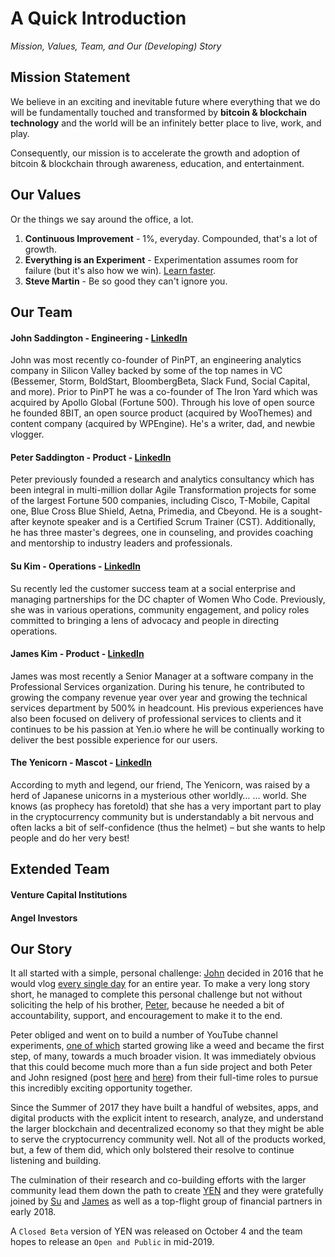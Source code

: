 # A Quick Introduction
*Mission, Values, Team, and Our (Developing) Story*

## Mission Statement

We believe in an exciting and inevitable future where everything that we do will be fundamentally touched and transformed by **bitcoin & blockchain technology** and the world will be an infinitely better place to live, work, and play.

Consequently, our mission is to accelerate the growth and adoption of bitcoin & blockchain through awareness, education, and entertainment.

## Our Values

Or the things we say around the office, a lot.

1. **Continuous Improvement** - 1%, everyday. Compounded, that's a lot of growth.
2. **Everything is an Experiment** - Experimentation assumes room for failure (but it's also how we win). [Learn faster](http://www.collaborativefund.com/blog/sustainable-sources-of-competitive-advantage/).
3. **Steve Martin** - Be so good they can't ignore you.

## Our Team

#### John Saddington - Engineering - [LinkedIn](https://www.linkedin.com/in/johnsaddington/)

John was most recently co-founder of PinPT, an engineering analytics company in Silicon Valley backed by some of the top names in VC (Bessemer, Storm, BoldStart, BloombergBeta, Slack Fund, Social Capital, and more). Prior to PinPT he was a co-founder of The Iron Yard which was acquired by Apollo Global (Fortune 500). Through his love of open source he founded 8BIT, an open source product (acquired by WooThemes) and content company (acquired by WPEngine). He's a writer, dad, and newbie vlogger.

#### Peter Saddington - Product - [LinkedIn](https://www.linkedin.com/in/petersaddington/)


Peter previously founded a research and analytics consultancy which has been integral in multi-million dollar Agile Transformation projects for some of the largest Fortune 500 companies, including Cisco, T-Mobile, Capital one, Blue Cross Blue Shield, Aetna, Primedia, and Cbeyond. He is a sought-after keynote speaker and is a Certified Scrum Trainer (CST). Additionally, he has three master's degrees, one in counseling, and provides coaching and mentorship to industry leaders and professionals.

#### Su Kim - Operations - [LinkedIn](https://www.linkedin.com/in/suwkim/)

Su recently led the customer success team at a social enterprise and managing partnerships for the DC chapter of Women Who Code.  Previously, she was in various operations, community engagement, and policy roles committed to bringing a lens of advocacy and people in directing operations.


#### James Kim - Product - [LinkedIn](https://www.linkedin.com/in/james-kim-27b282153)

James was most recently a Senior Manager at a software company in the Professional Services organization. During his tenure, he contributed to growing the company revenue year over year and growing the technical services department by 500% in headcount. His previous experiences have also been focused on delivery of professional services to clients and it continues to be his passion at Yen.io where he will be continually working to deliver the best possible experience for our users. 

#### The Yenicorn - Mascot - [LinkedIn](https://yenicorn.com/about/)

According to myth and legend, our friend, The Yenicorn, was raised by a herd of Japanese unicorns in a mysterious other worldly… … world. She knows (as prophecy has foretold) that she has a very important part to play in the cryptocurrency community but is understandably a bit nervous and often lacks a bit of self-confidence (thus the helmet)  – but she wants to help people and do her very best!


## Extended Team

#### Venture Capital Institutions

#### Angel Investors

## Our Story

It all started with a simple, personal challenge: [John](http://beta.yen.io/john) decided in 2016 that he would vlog [every single day](https://john.do/vlogger/) for an entire year. To make a very long story short, he managed to complete this personal challenge but not without soliciting the help of his brother, [Peter](http://beta.yen.io), because he needed a bit of accountability, support, and encouragement to make it to the end.

Peter obliged and went on to build a number of YouTube channel experiments, [one of which](https://www.youtube.com/watch?v=ocfKj9RovK4) started growing like a weed and became the first step, of many, towards a much broader vision. It was immediately obvious that this could become much more than a fun side project and both Peter and John resigned (post [here](https://agilescout.com/time-for-change/) and [here](https://john.do/2017-review/)) from their full-time roles to pursue this incredibly exciting opportunity together.

Since the Summer of 2017 they have built a handful of websites, apps, and digital products with the explicit intent to research, analyze, and understand the larger blockchain and decentralized economy so that they might be able to serve the cryptocurrency community well. Not all of the products worked, but, a few of them did, which only bolstered their resolve to continue listening and building.

The culmination of their research and co-building efforts with the larger community lead them down the path to create [YEN](http://yen.io) and they were gratefully joined by [Su](http://beta.yen.io/su) and [James](http://beta.yen.io/james) as well as a top-flight group of financial partners in early 2018.

A `Closed Beta` version of YEN was released on October 4 and the team hopes to release an `Open and Public` in mid-2019.


















